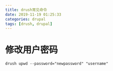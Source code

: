 ```yaml
---
title: drush常见命令
date: 2019-11-19 01:25:33
categories: drupal
tags: [drush, drupal]
---
```

# 修改用户密码
```
drush upwd --password="newpassword" "username"
```